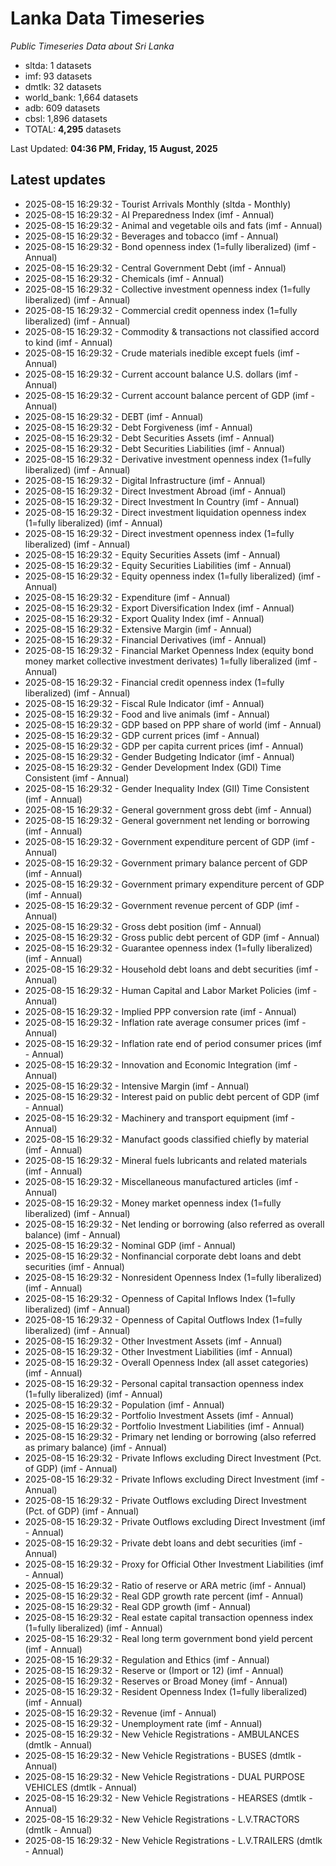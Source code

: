 # Lanka Data Timeseries
*Public Timeseries Data about Sri Lanka*

* sltda: 1 datasets
* imf: 93 datasets
* dmtlk: 32 datasets
* world_bank: 1,664 datasets
* adb: 609 datasets
* cbsl: 1,896 datasets
* TOTAL: **4,295** datasets

Last Updated: **04:36 PM, Friday, 15 August, 2025**

## Latest updates

* 2025-08-15 16:29:32 - Tourist Arrivals Monthly (sltda - Monthly)
* 2025-08-15 16:29:32 - AI Preparedness Index (imf - Annual)
* 2025-08-15 16:29:32 - Animal and vegetable oils and fats (imf - Annual)
* 2025-08-15 16:29:32 - Beverages and tobacco (imf - Annual)
* 2025-08-15 16:29:32 - Bond openness index (1=fully liberalized) (imf - Annual)
* 2025-08-15 16:29:32 - Central Government Debt (imf - Annual)
* 2025-08-15 16:29:32 - Chemicals (imf - Annual)
* 2025-08-15 16:29:32 - Collective investment openness index (1=fully liberalized) (imf - Annual)
* 2025-08-15 16:29:32 - Commercial credit openness index (1=fully liberalized) (imf - Annual)
* 2025-08-15 16:29:32 - Commodity & transactions not classified accord to kind (imf - Annual)
* 2025-08-15 16:29:32 - Crude materials inedible except fuels (imf - Annual)
* 2025-08-15 16:29:32 - Current account balance U.S. dollars (imf - Annual)
* 2025-08-15 16:29:32 - Current account balance percent of GDP (imf - Annual)
* 2025-08-15 16:29:32 - DEBT (imf - Annual)
* 2025-08-15 16:29:32 - Debt Forgiveness (imf - Annual)
* 2025-08-15 16:29:32 - Debt Securities Assets (imf - Annual)
* 2025-08-15 16:29:32 - Debt Securities Liabilities (imf - Annual)
* 2025-08-15 16:29:32 - Derivative investment openness index (1=fully liberalized) (imf - Annual)
* 2025-08-15 16:29:32 - Digital Infrastructure (imf - Annual)
* 2025-08-15 16:29:32 - Direct Investment Abroad (imf - Annual)
* 2025-08-15 16:29:32 - Direct Investment In Country (imf - Annual)
* 2025-08-15 16:29:32 - Direct investment liquidation openness index (1=fully liberalized) (imf - Annual)
* 2025-08-15 16:29:32 - Direct investment openness index (1=fully liberalized) (imf - Annual)
* 2025-08-15 16:29:32 - Equity Securities Assets (imf - Annual)
* 2025-08-15 16:29:32 - Equity Securities Liabilities (imf - Annual)
* 2025-08-15 16:29:32 - Equity openness index (1=fully liberalized) (imf - Annual)
* 2025-08-15 16:29:32 - Expenditure (imf - Annual)
* 2025-08-15 16:29:32 - Export Diversification Index (imf - Annual)
* 2025-08-15 16:29:32 - Export Quality Index (imf - Annual)
* 2025-08-15 16:29:32 - Extensive Margin (imf - Annual)
* 2025-08-15 16:29:32 - Financial Derivatives (imf - Annual)
* 2025-08-15 16:29:32 - Financial Market Openness Index (equity bond money market collective investment derivates) 1=fully liberalized (imf - Annual)
* 2025-08-15 16:29:32 - Financial credit openness index (1=fully liberalized) (imf - Annual)
* 2025-08-15 16:29:32 - Fiscal Rule Indicator (imf - Annual)
* 2025-08-15 16:29:32 - Food and live animals (imf - Annual)
* 2025-08-15 16:29:32 - GDP based on PPP share of world (imf - Annual)
* 2025-08-15 16:29:32 - GDP current prices (imf - Annual)
* 2025-08-15 16:29:32 - GDP per capita current prices (imf - Annual)
* 2025-08-15 16:29:32 - Gender Budgeting Indicator (imf - Annual)
* 2025-08-15 16:29:32 - Gender Development Index (GDI) Time Consistent (imf - Annual)
* 2025-08-15 16:29:32 - Gender Inequality Index (GII) Time Consistent (imf - Annual)
* 2025-08-15 16:29:32 - General government gross debt (imf - Annual)
* 2025-08-15 16:29:32 - General government net lending or borrowing (imf - Annual)
* 2025-08-15 16:29:32 - Government expenditure percent of GDP (imf - Annual)
* 2025-08-15 16:29:32 - Government primary balance percent of GDP (imf - Annual)
* 2025-08-15 16:29:32 - Government primary expenditure percent of GDP (imf - Annual)
* 2025-08-15 16:29:32 - Government revenue percent of GDP (imf - Annual)
* 2025-08-15 16:29:32 - Gross debt position (imf - Annual)
* 2025-08-15 16:29:32 - Gross public debt percent of GDP (imf - Annual)
* 2025-08-15 16:29:32 - Guarantee openness index (1=fully liberalized) (imf - Annual)
* 2025-08-15 16:29:32 - Household debt loans and debt securities (imf - Annual)
* 2025-08-15 16:29:32 - Human Capital and Labor Market Policies (imf - Annual)
* 2025-08-15 16:29:32 - Implied PPP conversion rate (imf - Annual)
* 2025-08-15 16:29:32 - Inflation rate average consumer prices (imf - Annual)
* 2025-08-15 16:29:32 - Inflation rate end of period consumer prices (imf - Annual)
* 2025-08-15 16:29:32 - Innovation and Economic Integration (imf - Annual)
* 2025-08-15 16:29:32 - Intensive Margin (imf - Annual)
* 2025-08-15 16:29:32 - Interest paid on public debt percent of GDP (imf - Annual)
* 2025-08-15 16:29:32 - Machinery and transport equipment (imf - Annual)
* 2025-08-15 16:29:32 - Manufact goods classified chiefly by material (imf - Annual)
* 2025-08-15 16:29:32 - Mineral fuels lubricants and related materials (imf - Annual)
* 2025-08-15 16:29:32 - Miscellaneous manufactured articles (imf - Annual)
* 2025-08-15 16:29:32 - Money market openness index (1=fully liberalized) (imf - Annual)
* 2025-08-15 16:29:32 - Net lending or borrowing (also referred as overall balance) (imf - Annual)
* 2025-08-15 16:29:32 - Nominal GDP (imf - Annual)
* 2025-08-15 16:29:32 - Nonfinancial corporate debt loans and debt securities (imf - Annual)
* 2025-08-15 16:29:32 - Nonresident Openness Index (1=fully liberalized) (imf - Annual)
* 2025-08-15 16:29:32 - Openness of Capital Inflows Index (1=fully liberalized) (imf - Annual)
* 2025-08-15 16:29:32 - Openness of Capital Outflows Index (1=fully liberalized) (imf - Annual)
* 2025-08-15 16:29:32 - Other Investment Assets (imf - Annual)
* 2025-08-15 16:29:32 - Other Investment Liabilities (imf - Annual)
* 2025-08-15 16:29:32 - Overall Openness Index (all asset categories) (imf - Annual)
* 2025-08-15 16:29:32 - Personal capital transaction openness index (1=fully liberalized) (imf - Annual)
* 2025-08-15 16:29:32 - Population (imf - Annual)
* 2025-08-15 16:29:32 - Portfolio Investment Assets (imf - Annual)
* 2025-08-15 16:29:32 - Portfolio Investment Liabilities (imf - Annual)
* 2025-08-15 16:29:32 - Primary net lending or borrowing (also referred as primary balance) (imf - Annual)
* 2025-08-15 16:29:32 - Private Inflows excluding Direct Investment (Pct. of GDP) (imf - Annual)
* 2025-08-15 16:29:32 - Private Inflows excluding Direct Investment (imf - Annual)
* 2025-08-15 16:29:32 - Private Outflows excluding Direct Investment (Pct. of GDP) (imf - Annual)
* 2025-08-15 16:29:32 - Private Outflows excluding Direct Investment (imf - Annual)
* 2025-08-15 16:29:32 - Private debt loans and debt securities (imf - Annual)
* 2025-08-15 16:29:32 - Proxy for Official Other Investment Liabilities (imf - Annual)
* 2025-08-15 16:29:32 - Ratio of reserve or ARA metric (imf - Annual)
* 2025-08-15 16:29:32 - Real GDP growth rate percent (imf - Annual)
* 2025-08-15 16:29:32 - Real GDP growth (imf - Annual)
* 2025-08-15 16:29:32 - Real estate capital transaction openness index (1=fully liberalized) (imf - Annual)
* 2025-08-15 16:29:32 - Real long term government bond yield percent (imf - Annual)
* 2025-08-15 16:29:32 - Regulation and Ethics (imf - Annual)
* 2025-08-15 16:29:32 - Reserve or (Import or 12) (imf - Annual)
* 2025-08-15 16:29:32 - Reserves or Broad Money (imf - Annual)
* 2025-08-15 16:29:32 - Resident Openness Index (1=fully liberalized) (imf - Annual)
* 2025-08-15 16:29:32 - Revenue (imf - Annual)
* 2025-08-15 16:29:32 - Unemployment rate (imf - Annual)
* 2025-08-15 16:29:32 - New Vehicle Registrations - AMBULANCES (dmtlk - Annual)
* 2025-08-15 16:29:32 - New Vehicle Registrations - BUSES (dmtlk - Annual)
* 2025-08-15 16:29:32 - New Vehicle Registrations - DUAL PURPOSE VEHICLES (dmtlk - Annual)
* 2025-08-15 16:29:32 - New Vehicle Registrations - HEARSES (dmtlk - Annual)
* 2025-08-15 16:29:32 - New Vehicle Registrations - L.V.TRACTORS (dmtlk - Annual)
* 2025-08-15 16:29:32 - New Vehicle Registrations - L.V.TRAILERS (dmtlk - Annual)